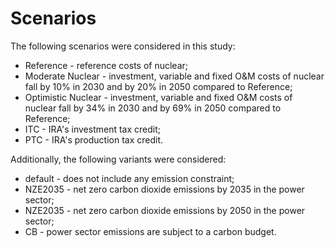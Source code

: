 # Scenarios

The following scenarios were considered in this study:
- Reference - reference costs of nuclear;
- Moderate Nuclear - investment, variable and fixed O&M costs of nuclear fall by 10% in 2030 and by 20% in 2050 compared to Reference;
- Optimistic Nuclear - investment, variable and fixed O&M costs of nuclear fall by 34% in 2030 and by 69% in 2050 compared to Reference;
- ITC - IRA's investment tax credit;
- PTC - IRA's production tax credit.

Additionally, the following variants were considered:
- default - does not include any emission constraint;
- NZE2035 - net zero carbon dioxide emissions by 2035 in the power sector;
- NZE2035 - net zero carbon dioxide emissions by 2050 in the power sector;
- CB - power sector emissions are subject to a carbon budget.